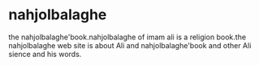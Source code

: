nahjolbalaghe
=============

the nahjolbalaghe'book.nahjolbalaghe of imam ali is a religion book.the nahjolbalaghe web site is about Ali and nahjolbalaghe'book and other Ali sience and his words.
